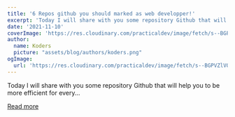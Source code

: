 ```yaml
---
title: '6 Repos github you should marked as web developper!'
excerpt: 'Today I will share with you some repository Github that will help you to be more efficient for every...'
date: '2021-11-10'
coverImage: 'https://res.cloudinary.com/practicaldev/image/fetch/s--BGPVZlVO--/c_imagga_scale,f_auto,fl_progressive,h_420,q_auto,w_1000/https://dev-to-uploads.s3.amazonaws.com/uploads/articles/2sx8z5oe3xcgw95p153i.png'
author:
  name: Koders
  picture: "assets/blog/authors/koders.png"
ogImage:
  url: 'https://res.cloudinary.com/practicaldev/image/fetch/s--BGPVZlVO--/c_imagga_scale,f_auto,fl_progressive,h_420,q_auto,w_1000/https://dev-to-uploads.s3.amazonaws.com/uploads/articles/2sx8z5oe3xcgw95p153i.png'
---
```


Today I will share with you some repository Github that will help you to be more efficient for every...

[Read more](https://dev.to/codeoz/6-repos-github-you-should-marked-as-web-developper-36eo)
